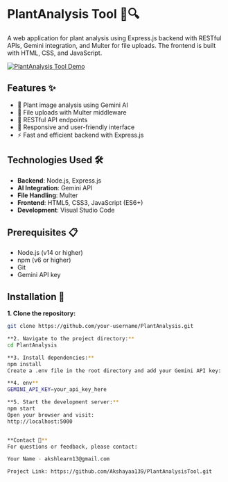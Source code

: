 # PlantAnalysis Tool 🌿🔍

A web application for plant analysis using Express.js backend with RESTful APIs, Gemini integration, and Multer for file uploads. The frontend is built with HTML, CSS, and JavaScript.

[![PlantAnalysis Tool Demo](https://img.youtube.com/vi/2S0bJ60wKGc/maxresdefault.jpg)](https://youtu.be/2S0bJ60wKGc)

## Features ✨

- 🌱 Plant image analysis using Gemini AI
- 📁 File uploads with Multer middleware
- 🔄 RESTful API endpoints
- 🎨 Responsive and user-friendly interface
- ⚡ Fast and efficient backend with Express.js

## Technologies Used 🛠️

- **Backend**: Node.js, Express.js
- **AI Integration**: Gemini API
- **File Handling**: Multer
- **Frontend**: HTML5, CSS3, JavaScript (ES6+)
- **Development**: Visual Studio Code

## Prerequisites 📋

- Node.js (v14 or higher)
- npm (v6 or higher)
- Git
- Gemini API key

## Installation 🚀

**1. Clone the repository:**
   ```bash
   git clone https://github.com/your-username/PlantAnalysis.git

**2. Navigate to the project directory:**
cd PlantAnalysis

**3. Install dependencies:**
npm install
Create a .env file in the root directory and add your Gemini API key:

**4. env**
GEMINI_API_KEY=your_api_key_here

**5. Start the development server:**
npm start
Open your browser and visit:
http://localhost:5000


**Contact 📧**
For questions or feedback, please contact:

Your Name - akshlearn13@gmail.com

Project Link: https://github.com/Akshayaa139/PlantAnalysisTool.git
